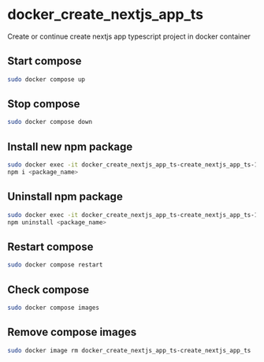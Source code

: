 # docker_create_nextjs_app_ts

Create or continue create nextjs app typescript project in docker container

## Start compose

```sh
sudo docker compose up
```

## Stop compose

```sh
sudo docker compose down
```

## Install new npm package

```sh
sudo docker exec -it docker_create_nextjs_app_ts-create_nextjs_app_ts-1 bash
npm i <package_name>
```

## Uninstall npm package

```sh
sudo docker exec -it docker_create_nextjs_app_ts-create_nextjs_app_ts-1 bash
npm uninstall <package_name>
```

## Restart compose

```sh
sudo docker compose restart
```

## Check compose

```sh
sudo docker compose images
```

## Remove compose images

```sh
sudo docker image rm docker_create_nextjs_app_ts-create_nextjs_app_ts
```
